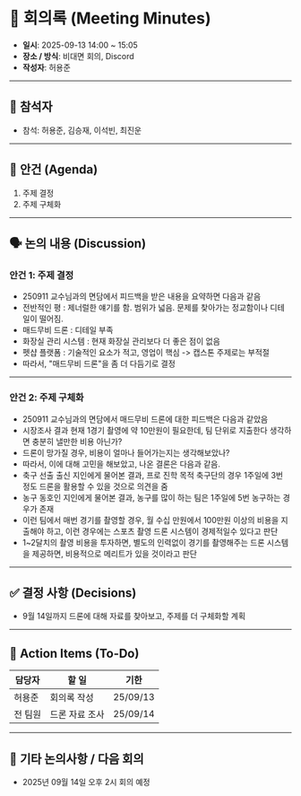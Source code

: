 # 📝 회의록 (Meeting Minutes)

- **일시**: 2025-09-13 14:00 ~ 15:05
- **장소 / 방식**: 비대면 회의, Discord
- **작성자**: 허용준

---

## 👥 참석자
- 참석: 허용준, 김승재, 이석빈, 최진운

---

## 📌 안건 (Agenda)
1. 주제 결정
2. 주제 구체화

---

## 🗣️ 논의 내용 (Discussion)
### 안건 1: 주제 결정
- 250911 교수님과의 면담에서 피드백을 받은 내용을 요약하면 다음과 같음
- 전반적인 평 : 제너럴한 얘기를 함. 범위가 넓음. 문제를 찾아가는 정교함이나 디테일이 떨어짐.
- 매드무비 드론 : 디테일 부족
- 화장실 관리 시스템 : 현재 화장실 관리보다 더 좋은 점이 없음
- 펫샵 플랫폼 : 기술적인 요소가 적고, 영업이 핵심 -> 캡스톤 주제로는 부적절
- 따라서, "매드무비 드론"을 좀 더 다듬기로 결정
---
### 안건 2: 주제 구체화
- 250911 교수님과의 면담에서 매드무비 드론에 대한 피드백은 다음과 같았음
- 시장조사 결과 현재 1경기 촬영에 약 10만원이 필요한데, 팀 단위로 지출한다 생각하면 충분히 낼만한 비용 아닌가?
- 드론이 망가질 경우, 비용이 얼마나 들어가는지는 생각해보았나?
- 따라서, 이에 대해 고민을 해보았고, 나온 결론은 다음과 같음.
- 축구 선출 출신 지인에게 물어본 결과, 프로 진학 목적 축구단의 경우 1주일에 3번 정도 드론을 활용할 수 있을 것으로 의견을 줌
- 농구 동호인 지인에게 물어본 결과, 농구를 많이 하는 팀은 1주일에 5번 농구하는 경우가 존재
- 이런 팀에서 매번 경기를 촬영할 경우, 월 수십 만원에서 100만원 이상의 비용을 지출해야 하고, 이런 경우에는 스포츠 촬영 드론 시스템이 경제적일수 있다고 판단
- 1~2달치의 촬영 비용을 투자하면, 별도의 인력없이 경기를 촬영해주는 드론 시스템을 제공하면, 비용적으로 메리트가 있을 것이라고 판단

---

## ✅ 결정 사항 (Decisions)
- 9월 14일까지 드론에 대해 자료를 찾아보고, 주제를 더 구체화할 계획

---

## 🚀 Action Items (To-Do)
| 담당자 | 할 일 | 기한 |
|--------|--------|------|
|허용준|회의록 작성|25/09/13|
|전 팀원|드론 자료 조사|25/09/14|

---

## 📌 기타 논의사항 / 다음 회의
- 2025년 09월 14일 오후 2시 회의 예정
